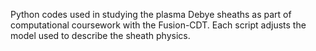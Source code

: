 Python codes used in studying the plasma Debye sheaths as part of computational coursework with the Fusion-CDT. Each script adjusts the model used to describe the sheath physics. 
